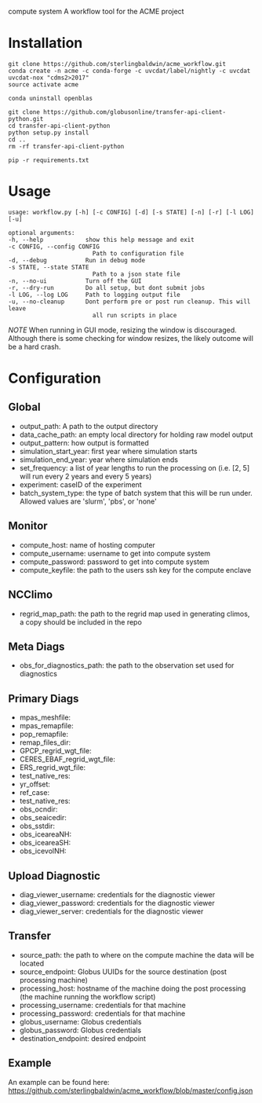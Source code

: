 compute system
A workflow tool for the ACME project

# Installation

    git clone https://github.com/sterlingbaldwin/acme_workflow.git
    conda create -n acme -c conda-forge -c uvcdat/label/nightly -c uvcdat uvcdat-nox "cdms2>2017"
    source activate acme

    conda uninstall openblas

    git clone https://github.com/globusonline/transfer-api-client-python.git
    cd transfer-api-client-python
    python setup.py install
    cd ..
    rm -rf transfer-api-client-python

    pip -r requirements.txt

# Usage

    usage: workflow.py [-h] [-c CONFIG] [-d] [-s STATE] [-n] [-r] [-l LOG] [-u]

    optional arguments:
    -h, --help            show this help message and exit
    -c CONFIG, --config CONFIG
                            Path to configuration file
    -d, --debug           Run in debug mode
    -s STATE, --state STATE
                            Path to a json state file
    -n, --no-ui           Turn off the GUI
    -r, --dry-run         Do all setup, but dont submit jobs
    -l LOG, --log LOG     Path to logging output file
    -u, --no-cleanup      Dont perform pre or post run cleanup. This will leave
                            all run scripts in place

*NOTE*
When running in GUI mode, resizing the window is discouraged. Although there is some checking for window resizes, the likely outcome will be a hard crash.  

# Configuration
## Global
* output_path: A path to the output directory
* data_cache_path: an empty local directory for holding raw model output
* output_pattern: how output is formatted
* simulation_start_year: first year where simulation starts
* simulation_end_year: year where simulation ends
* set_frequency: a list of year lengths to run the processing on (i.e. [2, 5] will run every 2 years and every 5 years)
* experiment: caseID of the experiment
* batch_system_type: the type of batch system that this will be run under. Allowed values are 'slurm', 'pbs', or 'none'

## Monitor
* compute_host: name of hosting computer
* compute_username: username to get into compute system
* compute_password: password to get into compute system
* compute_keyfile: the path to the users ssh key for the compute enclave

## NCClimo
* regrid_map_path: the path to the regrid map used in generating climos, a copy should be included in the repo

## Meta Diags
* obs_for_diagnostics_path: the path to the observation set used for diagnostics

## Primary Diags
* mpas_meshfile:
* mpas_remapfile:
* pop_remapfile:
* remap_files_dir:
* GPCP_regrid_wgt_file:
* CERES_EBAF_regrid_wgt_file:
* ERS_regrid_wgt_file:
* test_native_res:
* yr_offset:
* ref_case:
* test_native_res:
* obs_ocndir:
* obs_seaicedir:
* obs_sstdir:
* obs_iceareaNH:
* obs_iceareaSH:
* obs_icevolNH:

## Upload Diagnostic
* diag_viewer_username: credentials for the diagnostic viewer
* diag_viewer_password: credentials for the diagnostic viewer
* diag_viewer_server: credentials for the diagnostic viewer

## Transfer
* source_path: the path to where on the compute machine the data will be located
* source_endpoint: Globus UUIDs for the source destination (post processing machine)
* processing_host: hostname of the machine doing the post processing (the machine running the workflow script)
* processing_username: credentials for that machine
* processing_password: credentials for that machine
* globus_username: Globus credentials
* globus_password: Globus credentials
* destination_endpoint: desired endpoint


## Example
An example can be found here:  https://github.com/sterlingbaldwin/acme_workflow/blob/master/config.json

